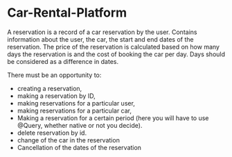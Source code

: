 # Car-Rental-Platform

A reservation is a record of a car reservation by the user.
Contains information about the user, the car, the start and end dates of the reservation.
The price of the reservation is calculated based on how many days the reservation is and the cost of booking the car per day.
Days should be considered as a difference in dates.



There must be an opportunity to:
- creating a reservation, 
- making a reservation by ID,
- making reservations for a particular user,
- making reservations for a particular car, 
- Making a reservation for a certain period (here you will have to use @Query, whether native or not you decide).
- delete reservation by id.
- change of the car in the reservation
- Cancellation of the dates of the reservation








